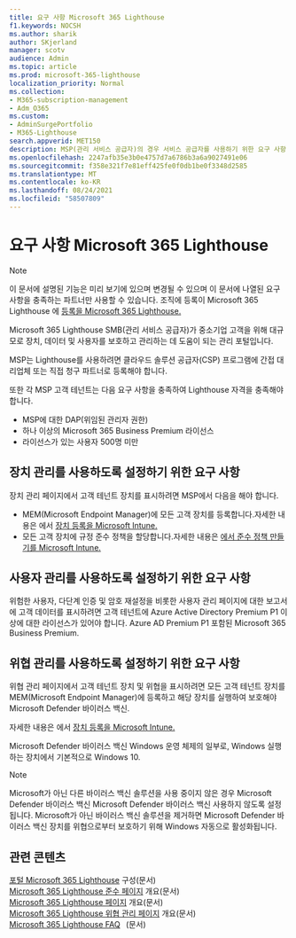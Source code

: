 ```yaml
---
title: 요구 사항 Microsoft 365 Lighthouse
f1.keywords: NOCSH
ms.author: sharik
author: SKjerland
manager: scotv
audience: Admin
ms.topic: article
ms.prod: microsoft-365-lighthouse
localization_priority: Normal
ms.collection:
- M365-subscription-management
- Adm_O365
ms.custom:
- AdminSurgePortfolio
- M365-Lighthouse
search.appverid: MET150
description: MSP(관리 서비스 공급자)의 경우 서비스 공급자를 사용하기 위한 요구 사항 목록을 Microsoft 365 Lighthouse.
ms.openlocfilehash: 2247afb35e3b0e4757d7a6786b3a6a9027491e06
ms.sourcegitcommit: f358e321f7e81eff425fe0f0db1be0f3348d2585
ms.translationtype: MT
ms.contentlocale: ko-KR
ms.lasthandoff: 08/24/2021
ms.locfileid: "58507809"
---
```

# <a name="requirements-for-microsoft-365-lighthouse"></a>요구 사항 Microsoft 365 Lighthouse

> [!NOTE]
> 이 문서에 설명된 기능은 미리 보기에 있으며 변경될 수 있으며 이 문서에 나열된 요구 사항을 충족하는 파트너만 사용할 수 있습니다. 조직에 등록이 Microsoft 365 Lighthouse 에 [등록을 Microsoft 365 Lighthouse.](m365-lighthouse-sign-up.md)

Microsoft 365 Lighthouse SMB(관리 서비스 공급자)가 중소기업 고객을 위해 대규모로 장치, 데이터 및 사용자를 보호하고 관리하는 데 도움이 되는 관리 포털입니다.  

MSP는 Lighthouse를 사용하려면 클라우드 솔루션 공급자(CSP) 프로그램에 간접 대리업체 또는 직접 청구 파트너로 등록해야 합니다.  

또한 각 MSP 고객 테넌트는 다음 요구 사항을 충족하여 Lighthouse 자격을 충족해야 합니다. 
 
- MSP에 대한 DAP(위임된 관리자 권한) 
- 하나 이상의 Microsoft 365 Business Premium 라이선스 
- 라이선스가 있는 사용자 500명 미만  

## <a name="requirements-for-enablingdevice-management"></a>장치 관리를 사용하도록 설정하기 위한 요구 사항   

장치 관리 페이지에서 고객 테넌트 장치를 표시하려면 MSP에서 다음을 해야 합니다.    

- MEM(Microsoft Endpoint Manager)에 모든 고객 장치를 등록합니다.자세한 내용은 에서 [장치 등록을 Microsoft Intune.](/mem/intune/enrollment/)
- 모든 고객 장치에 규정 준수 정책을 할당합니다.자세한 내용은 [에서 준수 정책 만들기를 Microsoft Intune.](/mem/intune/protect/create-compliance-policy) 

## <a name="requirements-for-enabling-usermanagement"></a>사용자 관리를 사용하도록 설정하기 위한 요구 사항 

위험한 사용자, 다단계 인증 및 암호 재설정을 비롯한 사용자 관리 페이지에 대한 보고서에 고객 데이터를 표시하려면 고객 테넌트에 Azure Active Directory Premium P1 이상에 대한 라이선스가 있어야 합니다. Azure AD Premium P1 포함된 Microsoft 365 Business Premium.   

## <a name="requirements-for-enablingthreat-management"></a>위협 관리를 사용하도록 설정하기 위한 요구 사항 

위협 관리 페이지에서 고객 테넌트 장치 및 위협을 표시하려면 모든 고객 테넌트 장치를 MEM(Microsoft Endpoint Manager)에 등록하고 해당 장치를 실행하여 보호해야 Microsoft Defender 바이러스 백신.  

자세한 내용은 에서 [장치 등록을 Microsoft Intune.](/mem/intune/enrollment/)  

Microsoft Defender 바이러스 백신 Windows 운영 체제의 일부로, Windows 실행하는 장치에서 기본적으로 Windows 10.  

> [!NOTE] 
> Microsoft가 아닌 다른 바이러스 백신 솔루션을 사용 중이지 않은 경우 Microsoft Defender 바이러스 백신 Microsoft Defender 바이러스 백신 사용하지 않도록 설정됩니다. Microsoft가 아닌 바이러스 백신 솔루션을 제거하면 Microsoft Defender 바이러스 백신 장치를 위협으로부터 보호하기 위해 Windows 자동으로 활성화됩니다.    

## <a name="related-content"></a>관련 콘텐츠   

[포털 Microsoft 365 Lighthouse](m365-lighthouse-configure-portal-security.md) 구성(문서)\
[Microsoft 365 Lighthouse 준수 페이지](m365-lighthouse-device-compliance-page-overview.md) 개요(문서)\
[Microsoft 365 Lighthouse 페이지](m365-lighthouse-users-page-overview.md) 개요(문서)\
[Microsoft 365 Lighthouse 위협 관리 페이지](m365-lighthouse-threat-management-page-overview.md) 개요(문서)\
[Microsoft 365 Lighthouse FAQ](m365-lighthouse-faq.yml)   (문서)

